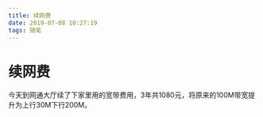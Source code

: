 ```yaml
---
title: 续网费
date: 2019-07-08 10:27:19
tags: 随笔
---
```


# 续网费

今天到网通大厅续了下家里用的宽带费用，3年共1080元，将原来的100M带宽提升为上行30M下行200M。